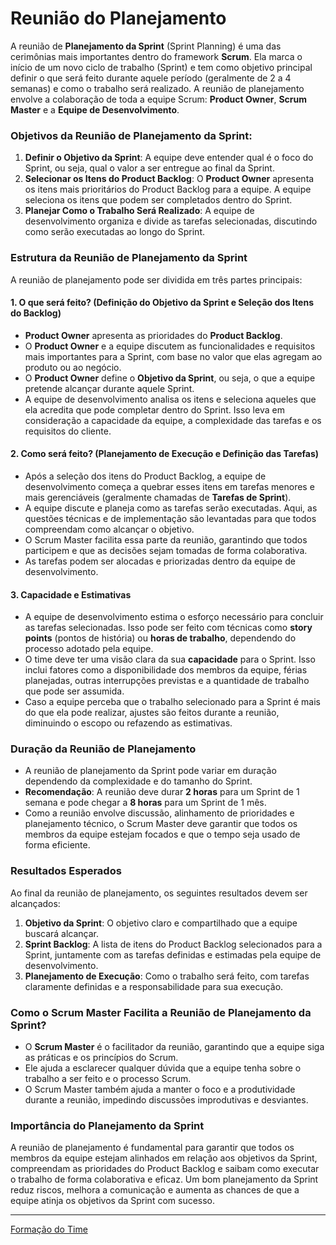 # Reunião do Planejamento

A reunião de **Planejamento da Sprint** (Sprint Planning) é uma das cerimônias mais importantes dentro do framework **Scrum**. Ela marca o início de um novo ciclo de trabalho (Sprint) e tem como objetivo principal definir o que será feito durante aquele período (geralmente de 2 a 4 semanas) e como o trabalho será realizado. A reunião de planejamento envolve a colaboração de toda a equipe Scrum: **Product Owner**, **Scrum Master** e a **Equipe de Desenvolvimento**.

### Objetivos da Reunião de Planejamento da Sprint:
1. **Definir o Objetivo da Sprint**: A equipe deve entender qual é o foco do Sprint, ou seja, qual o valor a ser entregue ao final da Sprint.
2. **Selecionar os Itens do Product Backlog**: O **Product Owner** apresenta os itens mais prioritários do Product Backlog para a equipe. A equipe seleciona os itens que podem ser completados dentro do Sprint.
3. **Planejar Como o Trabalho Será Realizado**: A equipe de desenvolvimento organiza e divide as tarefas selecionadas, discutindo como serão executadas ao longo do Sprint.

### Estrutura da Reunião de Planejamento da Sprint

A reunião de planejamento pode ser dividida em três partes principais:

#### 1. **O que será feito? (Definição do Objetivo da Sprint e Seleção dos Itens do Backlog)**
- **Product Owner** apresenta as prioridades do **Product Backlog**.
- O **Product Owner** e a equipe discutem as funcionalidades e requisitos mais importantes para a Sprint, com base no valor que elas agregam ao produto ou ao negócio.
- O **Product Owner** define o **Objetivo da Sprint**, ou seja, o que a equipe pretende alcançar durante aquele Sprint.
- A equipe de desenvolvimento analisa os itens e seleciona aqueles que ela acredita que pode completar dentro do Sprint. Isso leva em consideração a capacidade da equipe, a complexidade das tarefas e os requisitos do cliente.

#### 2. **Como será feito? (Planejamento de Execução e Definição das Tarefas)**
- Após a seleção dos itens do Product Backlog, a equipe de desenvolvimento começa a quebrar esses itens em tarefas menores e mais gerenciáveis (geralmente chamadas de **Tarefas de Sprint**).
- A equipe discute e planeja como as tarefas serão executadas. Aqui, as questões técnicas e de implementação são levantadas para que todos compreendam como alcançar o objetivo.
- O Scrum Master facilita essa parte da reunião, garantindo que todos participem e que as decisões sejam tomadas de forma colaborativa.
- As tarefas podem ser alocadas e priorizadas dentro da equipe de desenvolvimento.

#### 3. **Capacidade e Estimativas**
- A equipe de desenvolvimento estima o esforço necessário para concluir as tarefas selecionadas. Isso pode ser feito com técnicas como **story points** (pontos de história) ou **horas de trabalho**, dependendo do processo adotado pela equipe.
- O time deve ter uma visão clara da sua **capacidade** para o Sprint. Isso inclui fatores como a disponibilidade dos membros da equipe, férias planejadas, outras interrupções previstas e a quantidade de trabalho que pode ser assumida.
- Caso a equipe perceba que o trabalho selecionado para a Sprint é mais do que ela pode realizar, ajustes são feitos durante a reunião, diminuindo o escopo ou refazendo as estimativas.

### Duração da Reunião de Planejamento
- A reunião de planejamento da Sprint pode variar em duração dependendo da complexidade e do tamanho do Sprint. 
- **Recomendação**: A reunião deve durar **2 horas** para um Sprint de 1 semana e pode chegar a **8 horas** para um Sprint de 1 mês.
- Como a reunião envolve discussão, alinhamento de prioridades e planejamento técnico, o Scrum Master deve garantir que todos os membros da equipe estejam focados e que o tempo seja usado de forma eficiente.

### Resultados Esperados
Ao final da reunião de planejamento, os seguintes resultados devem ser alcançados:
1. **Objetivo da Sprint**: O objetivo claro e compartilhado que a equipe buscará alcançar.
2. **Sprint Backlog**: A lista de itens do Product Backlog selecionados para a Sprint, juntamente com as tarefas definidas e estimadas pela equipe de desenvolvimento.
3. **Planejamento de Execução**: Como o trabalho será feito, com tarefas claramente definidas e a responsabilidade para sua execução.

### Como o Scrum Master Facilita a Reunião de Planejamento da Sprint?
- O **Scrum Master** é o facilitador da reunião, garantindo que a equipe siga as práticas e os princípios do Scrum.
- Ele ajuda a esclarecer qualquer dúvida que a equipe tenha sobre o trabalho a ser feito e o processo Scrum.
- O Scrum Master também ajuda a manter o foco e a produtividade durante a reunião, impedindo discussões improdutivas e desviantes.

### Importância do Planejamento da Sprint

A reunião de planejamento é fundamental para garantir que todos os membros da equipe estejam alinhados em relação aos objetivos da Sprint, compreendam as prioridades do Product Backlog e saibam como executar o trabalho de forma colaborativa e eficaz. Um bom planejamento da Sprint reduz riscos, melhora a comunicação e aumenta as chances de que a equipe atinja os objetivos da Sprint com sucesso.

---

[Formação do Time](time.md)